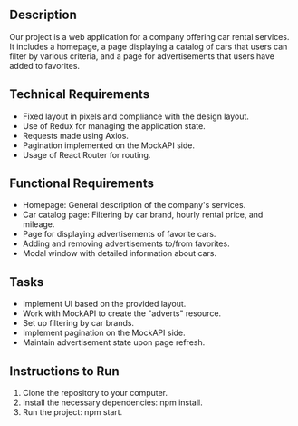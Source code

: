 ## Description

Our project is a web application for a company offering car rental services. It
includes a homepage, a page displaying a catalog of cars that users can filter
by various criteria, and a page for advertisements that users have added to
favorites.

## Technical Requirements

- Fixed layout in pixels and compliance with the design layout.
- Use of Redux for managing the application state.
- Requests made using Axios.
- Pagination implemented on the MockAPI side.
- Usage of React Router for routing.

## Functional Requirements

- Homepage: General description of the company's services.
- Car catalog page: Filtering by car brand, hourly rental price, and mileage.
- Page for displaying advertisements of favorite cars.
- Adding and removing advertisements to/from favorites.
- Modal window with detailed information about cars.

## Tasks

- Implement UI based on the provided layout.
- Work with MockAPI to create the "adverts" resource.
- Set up filtering by car brands.
- Implement pagination on the MockAPI side.
- Maintain advertisement state upon page refresh.

## Instructions to Run

1. Clone the repository to your computer.
2. Install the necessary dependencies: npm install.
3. Run the project: npm start.
